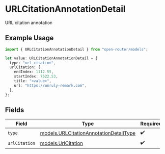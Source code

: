 # URLCitationAnnotationDetail

URL citation annotation

## Example Usage

```typescript
import { URLCitationAnnotationDetail } from "open-router/models";

let value: URLCitationAnnotationDetail = {
  type: "url_citation",
  urlCitation: {
    endIndex: 1112.55,
    startIndex: 7522.53,
    title: "<value>",
    url: "https://unruly-remark.com",
  },
};
```

## Fields

| Field                                                                                  | Type                                                                                   | Required                                                                               | Description                                                                            |
| -------------------------------------------------------------------------------------- | -------------------------------------------------------------------------------------- | -------------------------------------------------------------------------------------- | -------------------------------------------------------------------------------------- |
| `type`                                                                                 | [models.URLCitationAnnotationDetailType](../models/urlcitationannotationdetailtype.md) | :heavy_check_mark:                                                                     | N/A                                                                                    |
| `urlCitation`                                                                          | [models.UrlCitation](../models/urlcitation.md)                                         | :heavy_check_mark:                                                                     | N/A                                                                                    |